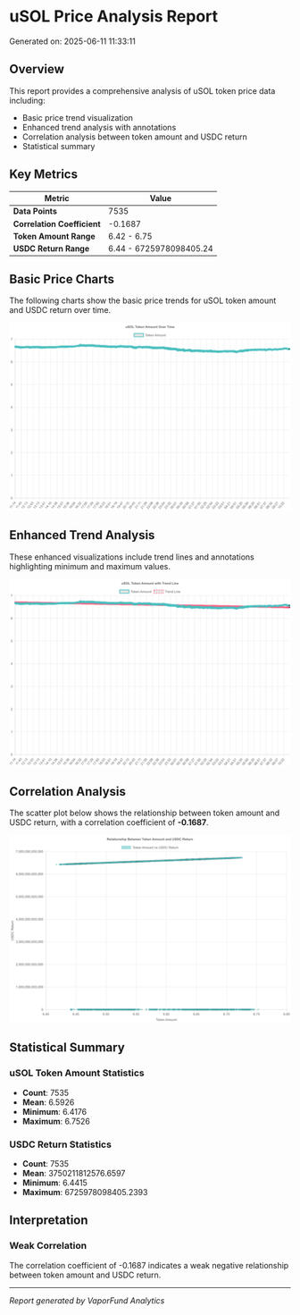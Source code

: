 # uSOL Price Analysis Report

Generated on: 2025-06-11 11:33:11

## Overview

This report provides a comprehensive analysis of uSOL token price data including:
- Basic price trend visualization
- Enhanced trend analysis with annotations
- Correlation analysis between token amount and USDC return
- Statistical summary

## Key Metrics

| Metric | Value |
|--------|-------|
| **Data Points** | 7535 |
| **Correlation Coefficient** | -0.1687 |
| **Token Amount Range** | 6.42 - 6.75 |
| **USDC Return Range** | 6.44 - 6725978098405.24 |

## Basic Price Charts

The following charts show the basic price trends for uSOL token amount and USDC return over time.

![uSOL Basic Price Charts](https://raw.githubusercontent.com/VaporFund/weekly-reports/main/chart_images/uSOL_token_amount.png)

## Enhanced Trend Analysis

These enhanced visualizations include trend lines and annotations highlighting minimum and maximum values.

![uSOL Enhanced Trend Charts](https://raw.githubusercontent.com/VaporFund/weekly-reports/main/chart_images/uSOL_trend_lines.png)

## Correlation Analysis

The scatter plot below shows the relationship between token amount and USDC return, with a correlation coefficient of **-0.1687**.

![uSOL Correlation Analysis](https://raw.githubusercontent.com/VaporFund/weekly-reports/main/chart_images/uSOL_correlation.png)

## Statistical Summary

### uSOL Token Amount Statistics
- **Count**: 7535
- **Mean**: 6.5926
- **Minimum**: 6.4176
- **Maximum**: 6.7526

### USDC Return Statistics
- **Count**: 7535
- **Mean**: 3750211812576.6597
- **Minimum**: 6.4415
- **Maximum**: 6725978098405.2393

## Interpretation

### Weak Correlation

The correlation coefficient of -0.1687 indicates a weak negative relationship between token amount and USDC return.

---

*Report generated by VaporFund Analytics*
